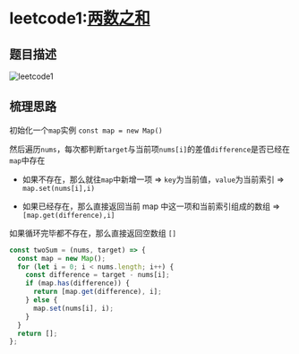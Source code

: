 # leetcode1:[两数之和](https://leetcode-cn.com/problems/two-sum/)

## 题目描述

![leetcode1](https://blog-1256985533.cos.ap-nanjing.myqcloud.com/img/leetcode1_twoSum.png)

## 梳理思路

初始化一个`map`实例 `const map = new Map()`

然后遍历`nums`，每次都判断`target`与当前项`nums[i]`的差值`difference`是否已经在`map`中存在

- 如果不存在，那么就往`map`中新增一项 => `key`为当前值，`value`为当前索引 => `map.set(nums[i],i)`

- 如果已经存在，那么直接返回当前 map 中这一项和当前索引组成的数组 => `[map.get(difference),i]`

如果循环完毕都不存在，那么直接返回空数组 `[]`

```javascript
const twoSum = (nums, target) => {
  const map = new Map();
  for (let i = 0; i < nums.length; i++) {
    const difference = target - nums[i];
    if (map.has(difference)) {
      return [map.get(difference), i];
    } else {
      map.set(nums[i], i);
    }
  }
  return [];
};
```
